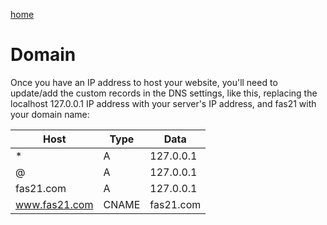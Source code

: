 [home](README.md)

# Domain

Once you have an IP address to host your website, you'll need to update/add
the custom records in the DNS settings, like this, replacing the localhost
127.0.0.1 IP address with your server's IP address, and fas21 with your
domain name:

| Host          | Type  | Data      |
|---------------|-------|-----------|
| *             | A     | 127.0.0.1 |
| @             | A     | 127.0.0.1 |
| fas21.com     | A     | 127.0.0.1 |
| www.fas21.com | CNAME | fas21.com |
